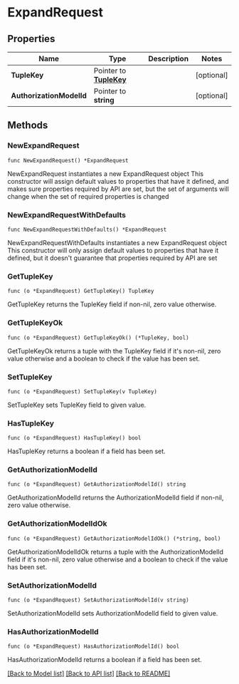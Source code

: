 # ExpandRequest

## Properties

Name | Type | Description | Notes
------------ | ------------- | ------------- | -------------
**TupleKey** | Pointer to [**TupleKey**](TupleKey.md) |  | [optional] 
**AuthorizationModelId** | Pointer to **string** |  | [optional] 

## Methods

### NewExpandRequest

`func NewExpandRequest() *ExpandRequest`

NewExpandRequest instantiates a new ExpandRequest object
This constructor will assign default values to properties that have it defined,
and makes sure properties required by API are set, but the set of arguments
will change when the set of required properties is changed

### NewExpandRequestWithDefaults

`func NewExpandRequestWithDefaults() *ExpandRequest`

NewExpandRequestWithDefaults instantiates a new ExpandRequest object
This constructor will only assign default values to properties that have it defined,
but it doesn't guarantee that properties required by API are set

### GetTupleKey

`func (o *ExpandRequest) GetTupleKey() TupleKey`

GetTupleKey returns the TupleKey field if non-nil, zero value otherwise.

### GetTupleKeyOk

`func (o *ExpandRequest) GetTupleKeyOk() (*TupleKey, bool)`

GetTupleKeyOk returns a tuple with the TupleKey field if it's non-nil, zero value otherwise
and a boolean to check if the value has been set.

### SetTupleKey

`func (o *ExpandRequest) SetTupleKey(v TupleKey)`

SetTupleKey sets TupleKey field to given value.

### HasTupleKey

`func (o *ExpandRequest) HasTupleKey() bool`

HasTupleKey returns a boolean if a field has been set.

### GetAuthorizationModelId

`func (o *ExpandRequest) GetAuthorizationModelId() string`

GetAuthorizationModelId returns the AuthorizationModelId field if non-nil, zero value otherwise.

### GetAuthorizationModelIdOk

`func (o *ExpandRequest) GetAuthorizationModelIdOk() (*string, bool)`

GetAuthorizationModelIdOk returns a tuple with the AuthorizationModelId field if it's non-nil, zero value otherwise
and a boolean to check if the value has been set.

### SetAuthorizationModelId

`func (o *ExpandRequest) SetAuthorizationModelId(v string)`

SetAuthorizationModelId sets AuthorizationModelId field to given value.

### HasAuthorizationModelId

`func (o *ExpandRequest) HasAuthorizationModelId() bool`

HasAuthorizationModelId returns a boolean if a field has been set.


[[Back to Model list]](../README.md#documentation-for-models) [[Back to API list]](../README.md#documentation-for-api-endpoints) [[Back to README]](../README.md)


